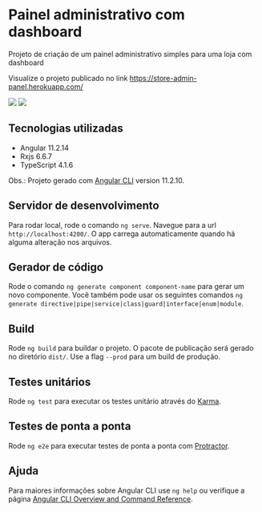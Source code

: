 # Painel administrativo com dashboard
Projeto de criação de um painel administrativo simples para uma loja com dashboard

Visualize o projeto publicado no link https://store-admin-panel.herokuapp.com/

![](https://store-admin-panel.herokuapp.com/assets/print.dash01.PNG)
![](https://store-admin-panel.herokuapp.com/assets/print.dash02.PNG)

## Tecnologias utilizadas
- Angular 11.2.14
- Rxjs 6.6.7
- TypeScript 4.1.6

Obs.: Projeto gerado com [Angular CLI](https://github.com/angular/angular-cli) version 11.2.10.

## Servidor de desenvolvimento

Para rodar local, rode o comando `ng serve`. Navegue para a url `http://localhost:4200/`. O app carrega automaticamente
quando há alguma alteração nos arquivos.

## Gerador de código

Rode o comando `ng generate component component-name` para gerar um novo componente. Você também pode usar os seguintes comandos `ng generate directive|pipe|service|class|guard|interface|enum|module`.

## Build

Rode `ng build` para buildar o projeto. O pacote de publicação será gerado no diretório `dist/`. Use a flag `--prod` para um build de produção.

## Testes unitários

Rode `ng test` para executar os testes unitário através do [Karma](https://karma-runner.github.io).

## Testes de ponta a ponta

Rode `ng e2e` para executar testes de ponta a ponta com [Protractor](http://www.protractortest.org/).

## Ajuda

Para maiores informações sobre Angular CLI use `ng help` ou verifique a página [Angular CLI Overview and Command Reference](https://angular.io/cli).
